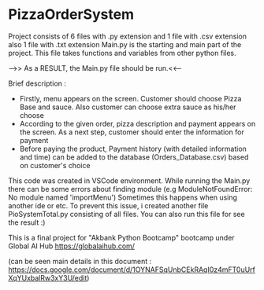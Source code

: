 # PizzaOrderSystem

Project consists of 6 files with .py extension and 1 file with .csv extension also 1 file with .txt extension
Main.py is the starting and main part of the project. This file takes functions and variables from other python files.

-->> As a RESULT, the Main.py file should be run.<<--  


Brief description :
- Firstly, menu appears on the screen. Customer should choose Pizza Base and sauce. Also customer can choose extra sauce as his/her choose
- According to the given order, pizza description and payment appears on the screen. As a next step, customer should enter the information for payment
- Before paying the product, Payment history (with detailed information and time) can be added to the database (Orders_Database.csv) based on customer's choice


This code was created in VSCode environment. While running the Main.py there can be some errors about finding module 
  (e.g ModuleNotFoundError: No module named 'importMenu') Sometimes this happens when using another ide or etc. 
  To prevent this issue, i created another file PioSystemTotal.py consisting of all files. You can also run this file for see the result :) 


This is a final project for "Akbank Python Bootcamp" bootcamp under Global AI Hub https://globalaihub.com/ 

(can be seen main details in this document : https://docs.google.com/document/d/1OYNAFSqUnbCEkRAqI0z4mFT0uUrfXqYUxbalRw3xY3U/edit)
